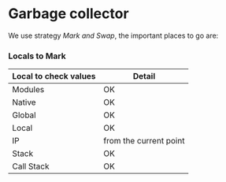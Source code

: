 # Garbage collector

We use strategy *Mark and Swap*, the important places to go are:

### Locals to Mark


|Local to check values| Detail                  |
|---------------------|-------------------------|
| Modules             |  OK                     |
| Native              |  OK                     |
| Global              |  OK                     |
| Local               |  OK                     |
| IP                  |  from the current point |
| Stack               |  OK                     |
| Call Stack          |  OK                     |
